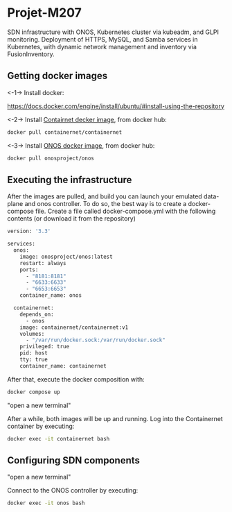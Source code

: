 # Projet-M207
SDN infrastructure with ONOS, Kubernetes cluster via kubeadm, and GLPI monitoring. Deployment of HTTPS, MySQL, and Samba services in Kubernetes, with dynamic network management and inventory via FusionInventory.

## Getting docker images

<-1-> Install docker:

https://docs.docker.com/engine/install/ubuntu/#install-using-the-repository

<-2-> Install [Contairnet decker image](https://hub.docker.com/r/onosproject/onos), from docker hub:

```bash
docker pull containernet/containernet
```

<-3-> Install [ONOS docker image](https://hub.docker.com/r/containernet/containernet), from docker hub:

```bash
docker pull onosproject/onos
```

## Executing the infrastructure
After the images are pulled, and build you can launch your emulated data-plane and onos controller. To do so, the best way is to create a docker-compose file. Create a file called docker-compose.yml with the following contents (or download it from the repository)

```bash
version: '3.3'

services:
  onos:
    image: onosproject/onos:latest
    restart: always
    ports:
      - "8181:8181"
      - "6633:6633"
      - "6653:6653"
    container_name: onos

  containernet: 
    depends_on: 
      - onos
    image: containernet/containernet:v1
    volumes:
      - "/var/run/docker.sock:/var/run/docker.sock"      
    privileged: true
    pid: host
    tty: true
    container_name: containernet
```

After that, execute the docker composition with:

```bash
docker compose up
```

"open a new terminal"

After a while, both images will be up and running. Log into the Containernet container by executing:

```bash
docker exec -it containernet bash
```

## Configuring SDN components

"open a new terminal"

Connect to the ONOS controller by executing:

```bash
docker exec -it onos bash
```

